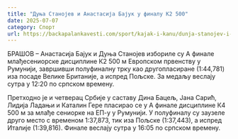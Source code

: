 ```yaml
---
title: "Дуња Станојев и Анастасија Бајук у финалу К2 500"
date: 2025-07-07
category: Спорт
url: https://backapalankavesti.com/sport/kajak-i-kanu/dunja-stanojev-i-anastasija-bajuk-u-finalu-k2-500/
---
```


БРАШОВ – Анастасија Бајук и Дуња Станојев избориле су А финале млађесениорске дисциплине К2 500 м Европском првенству у Румунији, завршивши полуфиналну трку као другопласиране (1:44,781) иза посаде Велике Британије, а испред Пољске. За медаљу веслају сутра у 12:20 по српском времену.

Претходно је и четверац Србије у саставу Дина Бацељ, Јана Сарић, Лидија Ладањи и Каталин Гере пласирао се у А финале дисциплине К4 500 м за млађе сениорке на ЕП-у у Румунији. У полуфиналу су заузеле друго место с временом 1:37,873, тик иза Пољске (1:37,443), а испред Италије (1:39,816). Финале веслају сутра у 16:05 по српском времену.
